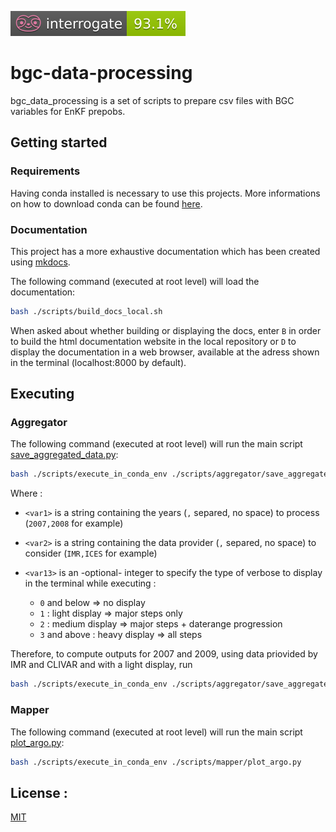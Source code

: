 [![Docstrings](./docs/assets/badges/interrogate_badge.svg)](https://github.com/grigaut/bgc-data-processing)

# bgc-data-processing

bgc_data_processing is a set of scripts to prepare csv files with BGC variables for EnKF prepobs.

## Getting started

### Requirements

Having conda installed is necessary to use this projects.
More informations on how to download conda can be found [here](https://conda.io/projects/conda/en/latest/user-guide/install/index.html).

### Documentation

This project has a more exhaustive documentation which has been created using [mkdocs](https://www.mkdocs.org/).

The following command (executed at root level) will load the documentation:

``` bash
bash ./scripts/build_docs_local.sh
```

When asked about whether building or displaying the docs, enter `B` in order to build the html documentation website in the local repository or `D` to display the documentation in a web browser, available at the adress shown in the terminal (localhost:8000 by default).

## Executing

### Aggregator

The following command (executed at root level) will run the main script [save_aggregated_data.py](/scripts/aggregator/save_aggregated_data.py):

``` bash
bash ./scripts/execute_in_conda_env ./scripts/aggregator/save_aggregated_data.py <var1> <var2> <var3>
```

Where :
* `<var1>` is a string containing the years (`,` separed, no space) to process (`2007,2008` for example)

* `<var2>` is a string containing the data provider (`,` separed, no space) to consider (`IMR,ICES` for example)

* `<var13>` is an -optional- integer to specify the type of verbose to display in the terminal while executing :

    * `0` and below => no display
    * `1` : light display => major steps only
    * `2` : medium display =>  major steps + daterange progression
    * `3` and above : heavy display => all steps

Therefore, to compute outputs for 2007 and 2009, using data priovided by IMR and CLIVAR and with a light display, run

``` bash
bash ./scripts/execute_in_conda_env ./scripts/aggregator/save_aggregated_data.py "2007,2009" "IMR,CLIVAR" 1
```

### Mapper

The following command (executed at root level) will run the main script [plot_argo.py](/scripts/mapper/plot_argo.py):

``` bash
bash ./scripts/execute_in_conda_env ./scripts/mapper/plot_argo.py
```

## License :

[MIT](https://choosealicense.com/licenses/mit/)
